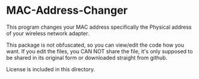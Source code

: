 # MAC-Address-Changer
This program changes your MAC address specifically the Physical address of your wireless network adapter.

This package is not obfuscated, so you can view/edit the code how you want.
If you edit the files, you CAN NOT share the file, it's only supposed to be shared in its original form 
or downloaded straight from github.

License is included in this directory.
